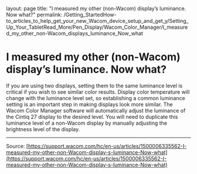 layout: page
title: "I measured my other (non-Wacom) display’s luminance. Now what?"
permalink: /Getting_StartedHow-to_articles_to_help_get_your_new_Wacom_device_setup_and_get_y/Setting_Up_Your_TabletRead_More/Pen_Display/Wacom_Color_Manager/I_measured_my_other_non-Wacom_displays_luminance_Now_what

# I measured my other (non-Wacom) display’s luminance. Now what?

If you are using two displays, setting them to the same luminance level is critical if you wish to see similar color results. Display color temperature will change with the luminance level set, so establishing a common luminance setting is an important step in making displays look more similar. The Wacom Color Manager software will automatically adjust the luminance of the Cintiq 27 display to the desired level. You will need to duplicate this luminance level of a non-Wacom display by manually adjusting the brightness level of the display.

---
Source: [https://support.wacom.com/hc/en-us/articles/1500006335562-I-measured-my-other-non-Wacom-display-s-luminance-Now-what](https://support.wacom.com/hc/en-us/articles/1500006335562-I-measured-my-other-non-Wacom-display-s-luminance-Now-what)
